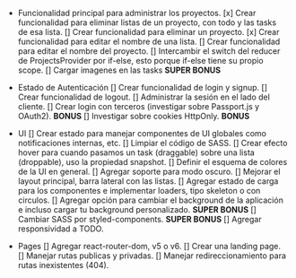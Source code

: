 - Funcionalidad principal para administrar los proyectos.
[x] Crear funcionalidad para eliminar listas de un proyecto, con todo y las tasks de esa lista.
[] Crear funcionalidad para eliminar un proyecto.
[x] Crear funcionalidad para editar el nombre de una lista.
[] Crear funcionalidad para editar el nombre del proyecto.
[] Intercambir el switch del reducer de ProjectsProvider por if-else, esto porque if-else tiene su propio scope.
[] Cargar imagenes en las tasks **SUPER BONUS**



- Estado de Autenticación
[] Crear funcionalidad de login y signup.
[] Crear funcionalidad de logout.
[] Administrar la sesión en el lado del cliente.
[] Crear login con terceros (investigar sobre Passport.js y OAuth2). **BONUS**
[] Investigar sobre cookies HttpOnly. **BONUS**



- UI
[] Crear estado para manejar componentes de UI globales como notificaciones internas, etc.
[] Limpiar el código de SASS.
[] Crear efecto hover para cuando pasamos un task (draggable) sobre una lista (droppable), uso la propiedad snapshot.
[] Definir el esquema de colores de la UI en general.
[] Agregar soporte para modo oscuro.
[] Mejorar el layout principal, barra lateral con las listas.
[] Agregar estado de carga para los componentes e implementar loaders, tipo skeleton o con circulos.
[] Agregar opción para cambiar el background de la aplicación e incluso cargar tu background personalizado. **SUPER BONUS**
[] Cambiar SASS por styled-components. **SUPER BONUS**
[] Agregar responsividad a TODO.



- Pages
[] Agregar react-router-dom, v5 o v6.
[] Crear una landing page.
[] Manejar rutas publicas y privadas.
[] Manejar redireccionamiento para rutas inexistentes (404).
